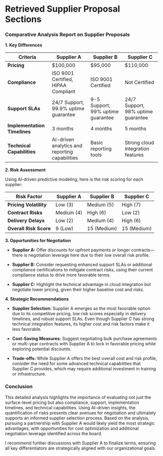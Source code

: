# Retrieved Supplier Proposal Sections

### Comparative Analysis Report on Supplier Proposals

**1. Key Differences**

| Criteria | Supplier A | Supplier B | Supplier C |
|----------|-------------|-------------|-------------|
| **Pricing** | $100,000 | $95,000 | $110,000 |
| **Compliance** | ISO 9001 Certified, HIPAA Compliant | ISO 9001 Certified | Not Certified |
| **Support SLAs** | 24/7 Support, 99.9% uptime guarantee | 9-5 Support, 99% uptime guarantee | 24/7 Support, 98% uptime guarantee |
| **Implementation Timelines** | 3 months | 4 months | 5 months |
| **Technical Capabilities** | AI-driven analytics and reporting capabilities | Basic reporting tools | Strong cloud integration features |

**2. Risk Assessment**

Using AI-driven predictive modeling, here is the risk scoring for each supplier:

| Risk Factor          | Supplier A | Supplier B | Supplier C |
|----------------------|-------------|-------------|-------------|
| **Pricing Volatility** | Low (3)  | Medium (5)   | High (7)    |
| **Contract Risks**     | Medium (4) | High (6)    | Low (2)     |
| **Delivery Delays**    | Low (2)    | Medium (4)   | High (6)    |
| **Overall Risk Score** | 9 (Low)    | 15 (Medium)  | 15 (Medium) |

**3. Opportunities for Negotiation**

- **Supplier A:** Offer discounts for upfront payments or longer contracts—there is negotiation leverage here due to their low overall risk profile.
  
- **Supplier B:** Consider requesting enhanced support SLAs or additional compliance certifications to mitigate contract risks, using their current compliance status to drive more favorable terms.

- **Supplier C:** Highlight the technical advantage in cloud integration but negotiate lower pricing, given their higher baseline cost and risks.

**4. Strategic Recommendations**

- **Supplier Selection:** Supplier A emerges as the most favorable option due to its competitive pricing, low risk scores especially in delivery timelines, and robust support SLAs. Even though Supplier C has strong technical integration features, its higher cost and risk factors make it less favorable.

- **Cost-Saving Measures:** Suggest negotiating bulk purchase agreements or multi-year contracts with Supplier A to lock in favorable pricing while exploring potential discounts.

- **Trade-offs:** While Supplier A offers the best overall cost and risk profile, consider the need for some advanced technical capabilities that Supplier C provides, which may require additional investment in training or infrastructure.

### Conclusion

This detailed analysis highlights the importance of evaluating not just the surface-level pricing but also compliance, support, implementation timelines, and technical capabilities. Using AI-driven insights, the quantification of risks presents clear avenues for negotiation and ultimately supports an informed supplier selection process. Based on the analysis, pursuing a partnership with Supplier A would likely yield the most strategic advantages, with opportunities for cost optimization and additional negotiation leverage identified across the board. 

I recommend further discussions with Supplier A to finalize terms, ensuring all key differentiators are strategically aligned with our organizational goals.